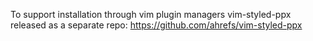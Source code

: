 To support installation through vim plugin managers vim-styled-ppx released as a separate repo: https://github.com/ahrefs/vim-styled-ppx
